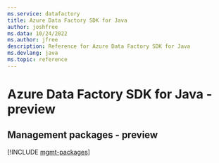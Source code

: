 ```yaml
---
ms.service: datafactory
title: Azure Data Factory SDK for Java
author: joshfree
ms.data: 10/24/2022
ms.author: jfree
description: Reference for Azure Data Factory SDK for Java
ms.devlang: java
ms.topic: reference
---
```

# Azure Data Factory SDK for Java - preview

## Management packages - preview
[!INCLUDE [mgmt-packages](data-factory-mgmt-index.md)]